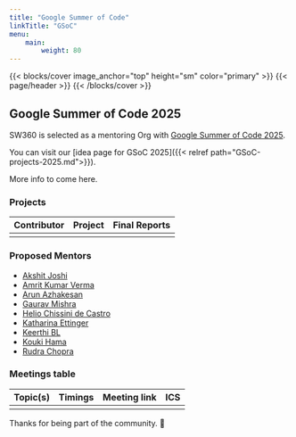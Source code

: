 ```yaml
---
title: "Google Summer of Code"
linkTitle: "GSoC"
menu:
    main:
        weight: 80
---
```


{{< blocks/cover image_anchor="top" height="sm" color="primary" >}}
{{< page/header >}}
{{< /blocks/cover >}}

<div class="container l-container--padded">


<div class="row">
<div class="col-12 col-lg-8">


## Google Summer of Code 2025

SW360 is selected as a mentoring Org with
[Google Summer of Code 2025](https://opensource.googleblog.com/2025/01/google-summer-of-code-2025-is-here.html).

You can visit our [idea page for GSoC 2025]({{< relref path="GSoC-projects-2025.md">}}).

More info to come here.

### Projects

[//]: # "Following are the important links to projects."

| Contributor | Project | Final Reports |
|:------------|:--------|:--------------|
|             |         |               |

### Proposed Mentors

- [Akshit Joshi](https://github.com/akshitjoshii)
- [Amrit Kumar Verma](https://github.com/amritkv)
- [Arun Azhakesan](https://github.com/arunazhakesan)
- [Gaurav Mishra](https://github.com/GMishx)
- [Helio Chissini de Castro](https://github.com/heliocastro)
- [Katharina Ettinger](https://github.com/EttingerK)
- [Keerthi BL](https://github.com/keerthi-bl)
- [Kouki Hama](https://github.com/KoukiHama)
- [Rudra Chopra](https://github.com/rudra-superrr)

### Meetings table

| Topic(s) | Timings | Meeting link | ICS |
|:---------|:--------|:-------------|:----|
|          |         |              |     |

Thanks for being part of the community. 💚

</div></div></div>
